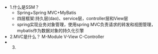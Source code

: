 - 1.什么是SSM？
  - Spring+Spring MVC+MyBatis
  - 四层框架:持久层(dao)、service层，controller层和View层
  - spring实现业务对象管理，使用spring MVC负责请求的转发和视图管理，mybatis作为数据对象的持久化引擎
- 2.MVC是什么？
  M-Module V-View C-Controller
- 3.